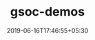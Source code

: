 ---
title: "gsoc-demos"
date: 2019-06-16T17:46:55+05:30
type: "organisations"
org_name: "Project PANOPTES"
repo_desc: "NA"
repo_link: https://github.com/panoptes/gsoc-demos
---